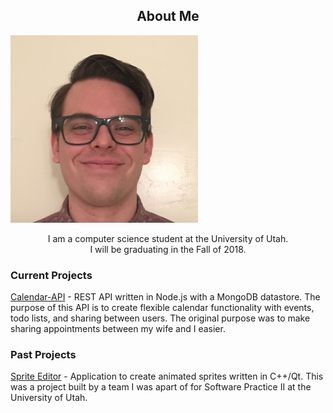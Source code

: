 ---
---

<h2 align="center">About Me</h2>

<img class="img-circle" src="images/Me_square.jpg" width="300"> 

<p align="center">
I am a computer science student at the University of Utah. <br>
I will be graduating in the Fall of 2018.
</p>

### Current Projects

[Calendar-API](https://github.com/justinbushy/node-calendar-api) - REST API written in Node.js with a MongoDB datastore. The purpose of this API is to create flexible calendar functionality with events, todo lists, and sharing between users. The original purpose was to make sharing appointments between my wife and I easier.  

### Past Projects

[Sprite Editor](https://github.com/justinbushy/SpriteEditor) - Application to create animated sprites written in C++/Qt. This was a project built by a team I was apart of for Software Practice II at the University of Utah.




